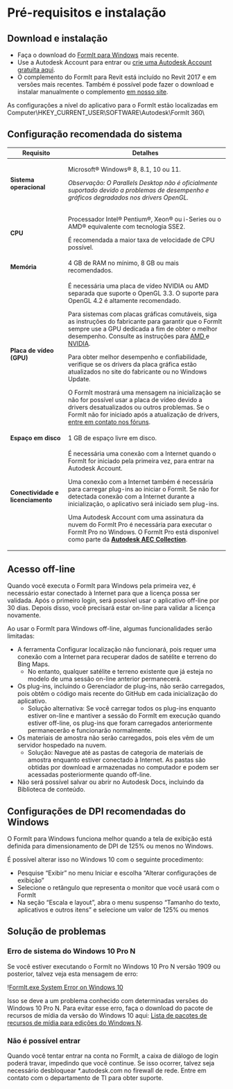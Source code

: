 # Pré-requisitos e instalação

## Download e instalação

* Faça o download do [FormIt para Windows](https://formit.autodesk.com/page/download) mais recente.
* Use a Autodesk Account para entrar ou [crie uma Autodesk Account gratuita aqui](https://accounts.autodesk.com).
* O complemento do FormIt para Revit está incluído no Revit 2017 e em versões mais recentes. Também é possível pode fazer o download e instalar manualmente o complemento [em nosso site](https://formit.autodesk.com/page/formit-revit).

As configurações a nível do aplicativo para o FormIt estão localizadas em Computer\\HKEY_CURRENT_USER\\SOFTWARE\\Autodesk\\FormIt 360\\

## Configuração recomendada do sistema

| Requisito                    | Detalhes                                                                                                                                                                                                                                                                                                                                                                                                                                                                                                                                                                                                                                                                                                                                                                                                                                                                                                                 |
| ------------------------------ | ----------------------------------------------------------------------------------------------------------------------------------------------------------------------------------------------------------------------------------------------------------------------------------------------------------------------------------------------------------------------------------------------------------------------------------------------------------------------------------------------------------------------------------------------------------------------------------------------------------------------------------------------------------------------------------------------------------------------------------------------------------------------------------------------------------------------------------------------------------------------------------------------------------------------- |
| **Sistema operacional**           | <p>Microsoft® Windows® 8, 8.1, 10 ou 11.</p><p><em>Observação: O Parallels Desktop não é oficialmente suportado devido a problemas de desempenho e gráficos degradados nos drivers OpenGL.</em></p>                                                                                                                                                                                                                                                                                                                                                                                                                                                                                                                                                                                                                                                                                                                                     |
| **CPU**                        | <p>Processador Intel® Pentium®, Xeon® ou i-Series ou o AMD® equivalente com tecnologia SSE2.</p><p>É recomendada a maior taxa de velocidade de CPU possível.</p>                                                                                                                                                                                                                                                                                                                                                                                                                                                                                                                                                                                                                                                                                                                                                                    |
| **Memória**                     | 4 GB de RAM no mínimo, 8 GB ou mais recomendados.                                                                                                                                                                                                                                                                                                                                                                                                                                                                                                                                                                                                                                                                                                                                                                                                                                                                            |
| **Placa de vídeo (GPU)**           | <p>É necessária uma placa de vídeo NVIDIA ou AMD separada que suporte o OpenGL 3.3. O suporte para OpenGL 4.2 é altamente recomendado.</p><p>Para sistemas com placas gráficas comutáveis, siga as instruções do fabricante para garantir que o FormIt sempre use a GPU dedicada a fim de obter o melhor desempenho. Consulte as instruções para <a href="https://www.amd.com/en/support/kb/faq/dh-017">AMD </a>e <a href="http://nvidia.custhelp.com/app/answers/detail/a_id/2615/kw/manage%203d%20settings/related/1">NVIDIA</a>.</p><p>Para obter melhor desempenho e confiabilidade, verifique se os drivers da placa gráfica estão atualizados no site do fabricante ou no Windows Update.</p><p>O FormIt mostrará uma mensagem na inicialização se não for possível usar a placa de vídeo devido a drivers desatualizados ou outros problemas. Se o FormIt não for iniciado após a atualização de drivers, <a href="https://forums.autodesk.com/t5/formit-forum/bd-p/142">entre em contato nos fóruns</a>.</p> |
| **Espaço em disco**                 | 1 GB de espaço livre em disco.                                                                                                                                                                                                                                                                                                                                                                                                                                                                                                                                                                                                                                                                                                                                                                                                                                                                                                   |
| **Conectividade e licenciamento** | <p>É necessária uma conexão com a Internet quando o FormIt for iniciado pela primeira vez, para entrar na Autodesk Account.</p><p>Uma conexão com a Internet também é necessária para carregar plug-ins ao iniciar o FormIt. Se não for detectada conexão com a Internet durante a inicialização, o aplicativo será iniciado sem plug-ins.</p><p>Uma Autodesk Account com uma assinatura da nuvem do FormIt Pro é necessária para executar o FormIt Pro no Windows. O FormIt Pro está disponível como parte da <a href="https://www.autodesk.com/collections/architecture-engineering-construction/overview"><strong>Autodesk AEC Collection</strong></a>.</p>                                                                                                                                                                                                                                                                                                   |

## Acesso off-line

Quando você executa o FormIt para Windows pela primeira vez, é necessário estar conectado à Internet para que a licença possa ser validada. Após o primeiro login, será possível usar o aplicativo off-line por 30 dias. Depois disso, você precisará estar on-line para validar a licença novamente.

Ao usar o FormIt para Windows off-line, algumas funcionalidades serão limitadas:

* A ferramenta Configurar localização não funcionará, pois requer uma conexão com a Internet para recuperar dados de satélite e terreno do Bing Maps.
  * No entanto, qualquer satélite e terreno existente que já esteja no modelo de uma sessão on-line anterior permanecerá.
* Os plug-ins, incluindo o Gerenciador de plug-ins, não serão carregados, pois obtêm o código mais recente do GitHub em cada inicialização do aplicativo.
  * Solução alternativa: Se você carregar todos os plug-ins enquanto estiver on-line e mantiver a sessão do FormIt em execução quando estiver off-line, os plug-ins que foram carregados anteriormente permanecerão e funcionarão normalmente.
* Os materiais de amostra não serão carregados, pois eles vêm de um servidor hospedado na nuvem.
  * Solução: Navegue até as pastas de categoria de materiais de amostra enquanto estiver conectado à Internet. As pastas são obtidas por download e armazenadas no computador e podem ser acessadas posteriormente quando off-line.
* Não será possível salvar ou abrir no Autodesk Docs, incluindo da Biblioteca de conteúdo.

## Configurações de DPI recomendadas do Windows

O FormIt para Windows funciona melhor quando a tela de exibição está definida para dimensionamento de DPI de 125% ou menos no Windows.

É possível alterar isso no Windows 10 com o seguinte procedimento:

* Pesquise “Exibir” no menu Iniciar e escolha “Alterar configurações de exibição”
* Selecione o retângulo que representa o monitor que você usará com o FormIt
* Na seção “Escala e layout”, abra o menu suspenso “Tamanho do texto, aplicativos e outros itens” e selecione um valor de 125% ou menos

## Solução de problemas

### Erro de sistema do Windows 10 Pro N

Se você estiver executando o FormIt no Windows 10 Pro N versão 1909 ou posterior, talvez veja esta mensagem de erro:

\![FormIt.exe System Error on Windows 10](<../.gitbook/assets/windows 10 error message.png>)

Isso se deve a um problema conhecido com determinadas versões do Windows 10 Pro N. Para evitar esse erro, faça o download do pacote de recursos de mídia da versão do Windows 10 aqui: [Lista de pacotes de recursos de mídia para edições do Windows N](https://support.microsoft.com/en-us/topic/media-feature-pack-list-for-windows-n-editions-c1c6fffa-d052-8338-7a79-a4bb980a700a).

### Não é possível entrar

Quando você tentar entrar na conta no FormIt, a caixa de diálogo de login poderá travar, impedindo que você continue. Se isso ocorrer, talvez seja necessário desbloquear *.autodesk.com no firewall de rede. Entre em contato com o departamento de TI para obter suporte.

